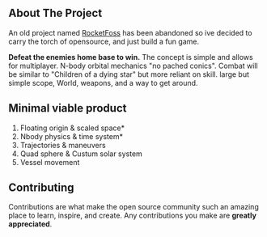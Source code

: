 ## About The Project

An old project named <a href="https://github.com/cmdrflexo/RocketFOSS">RocketFoss</a> has been abandoned so ive decided to carry the torch of opensource, and just build a fun game.

**Defeat the enemies home base to win.** The concept is simple and allows for multiplayer. N-body orbital mechanics "no pached conics". Combat will be similar to "Children of a dying star" but more reliant on skill. large but simple scope, World, weapons, and a way to get around.

## Minimal viable product
1. Floating origin & scaled space*
3. Nbody physics & time system*
7. Trajectories & maneuvers
2. Quad sphere & Custum solar system
4. Vessel movement

## Contributing

Contributions are what make the open source community such an amazing place to learn, inspire, and create. Any contributions you make are **greatly appreciated**.

